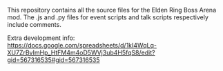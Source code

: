 This repository contains all the source files for the Elden Ring Boss Arena mod. The .js and .py files for event scripts and talk scripts respectively include comments.

Extra development info: https://docs.google.com/spreadsheets/d/1kI4WqLq-XU7ZrBvImHp_HtFM4m4oD5WVj3ub4H5fqS8/edit?gid=567316535#gid=567316535
